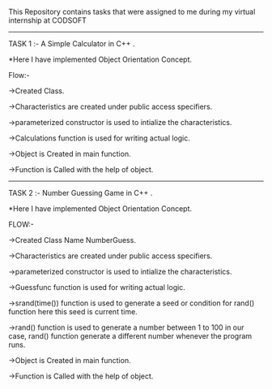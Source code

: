 This Repository contains tasks that were assigned to me during my virtual internship at CODSOFT

---------------------------------------------------------------------------------------------------------------------------------------------------
                                                                                                                                                  
TASK 1 :- A Simple Calculator in C++ .                                                                                                              

*Here I have implemented Object Orientation Concept.

Flow:-

->Created Class. 

->Characteristics are created under public access specifiers.

->parameterized constructor is used to intialize the characteristics.

->Calculations function is used for writing actual logic.

->Object is Created in main function.

->Function is Called with the help of object.

---------------------------------------------------------------------------------------------------------------------------------------------------

TASK 2 :- Number Guessing Game in C++ .

*Here I have implemented Object Orientation Concept.

FLOW:-

->Created Class Name NumberGuess. 

->Characteristics are created under public access specifiers.

->parameterized constructor is used to intialize the characteristics.

->Guessfunc function is used for writing actual logic.

->srand(time()) function is used to generate a seed or condition for rand() function here this seed is current time.

->rand() function is used to generate a number between 1 to 100 in our case, rand() function generate a different number whenever the program runs.  

->Object is Created in main function.

->Function is Called with the help of object.

